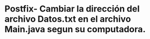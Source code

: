 Postfix- Cambiar la dirección del archivo Datos.txt en el archivo Main.java segun su computadora.
=======
